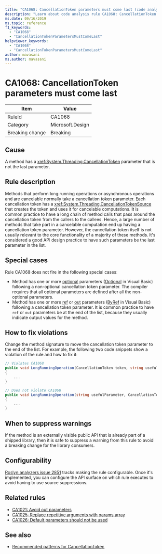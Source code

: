 ```yaml
---
title: "CA1068: CancellationToken parameters must come last (code analysis)"
description: "Learn about code analysis rule CA1068: CancellationToken parameters must come last"
ms.date: 09/16/2019
ms.topic: reference
f1_keywords:
  - "CA1068"
  - "CancellationTokenParametersMustComeLast"
helpviewer_keywords:
  - "CA1068"
  - "CancellationTokenParametersMustComeLast"
author: mavasani
ms.author: mavasani
---
```

# CA1068: CancellationToken parameters must come last

|Item|Value|
|-|-|
|RuleId|CA1068|
|Category|Microsoft.Design|
|Breaking change|Breaking|

## Cause

A method has a <xref:System.Threading.CancellationToken> parameter that is not the last parameter.

## Rule description

Methods that perform long running operations or asynchronous operations and are cancelable normally take a cancellation token parameter. Each cancellation token has a <xref:System.Threading.CancellationTokenSource> that creates the token and uses it for cancelable computations. It is common practice to have a long chain of method calls that pass around the cancellation token from the callers to the callees. Hence, a large number of methods that take part in a cancelable computation end up having a cancellation token parameter. However, the cancellation token itself is not usually relevant to the core functionality of a majority of these methods. It's considered a good API design practice to have such parameters be the last parameter in the list.

## Special cases

Rule CA1068 does not fire in the following special cases:

- Method has one or more [optional](../../../csharp/programming-guide/classes-and-structs/named-and-optional-arguments.md#optional-arguments) parameters ([Optional](../../../visual-basic/programming-guide/language-features/procedures/optional-parameters.md) in Visual Basic) following a non-optional cancellation token parameter. The compiler requires that all optional parameters are defined after all the non-optional parameters.
- Method has one or more [ref](../../../csharp/language-reference/keywords/ref.md) or [out](../../../csharp/language-reference/keywords/out-parameter-modifier.md) parameters ([ByRef](../../../visual-basic/language-reference/modifiers/byref.md) in Visual Basic) following a cancellation token parameter. It is common practice to have `ref` or `out` parameters be at the end of the list, because they usually indicate output values for the method.

## How to fix violations

Change the method signature to move the cancellation token parameter to the end of the list. For example, the following two code snippets show a violation of the rule and how to fix it:

```csharp
// Violates CA1068
public void LongRunningOperation(CancellationToken token, string usefulParameter)
{
    ...
}
```

```csharp
// Does not violate CA1068
public void LongRunningOperation(string usefulParameter, CancellationToken token)
{
    ...
}
```

## When to suppress warnings

If the method is an externally visible public API that is already part of a shipped library, then it is safe to suppress a warning from this rule to avoid a breaking change for the library consumers.

## Configurability

[Roslyn analyzers issue 2851](https://github.com/dotnet/roslyn-analyzers/issues/2851) tracks making the rule configurable. Once it's implemented, you can configure the API surface on which rule executes to avoid having to use source suppressions.

## Related rules

- [CA1021: Avoid out parameters](ca1021.md)
- [CA1025: Replace repetitive arguments with params array](ca1025.md)
- [CA1026: Default parameters should not be used](ca1026.md)

## See also

- [Recommended patterns for CancellationToken](https://devblogs.microsoft.com/premier-developer/recommended-patterns-for-cancellationtoken/)
